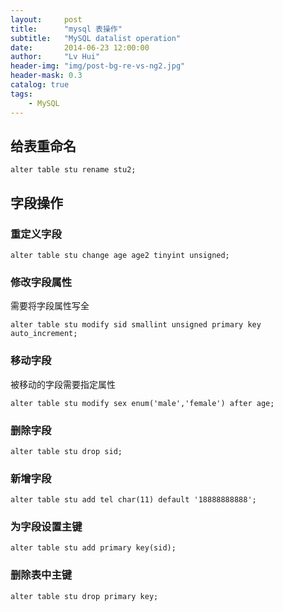 ```yaml
---
layout:     post
title:      "mysql 表操作"
subtitle:   "MySQL datalist operation"
date:       2014-06-23 12:00:00
author:     "Lv Hui"
header-img: "img/post-bg-re-vs-ng2.jpg"
header-mask: 0.3
catalog: true
tags:
    - MySQL
---
```



## 给表重命名

```
alter table stu rename stu2;
```

## 字段操作

### 重定义字段

```
alter table stu change age age2 tinyint unsigned;
```

### 修改字段属性

需要将字段属性写全

```
alter table stu modify sid smallint unsigned primary key auto_increment;
```

### 移动字段

被移动的字段需要指定属性

```
alter table stu modify sex enum('male','female') after age;
```

### 删除字段

```
alter table stu drop sid;
```

### 新增字段

```
alter table stu add tel char(11) default '18888888888';
```

### 为字段设置主键

```
alter table stu add primary key(sid);
```

### 删除表中主键

```
alter table stu drop primary key;
```
